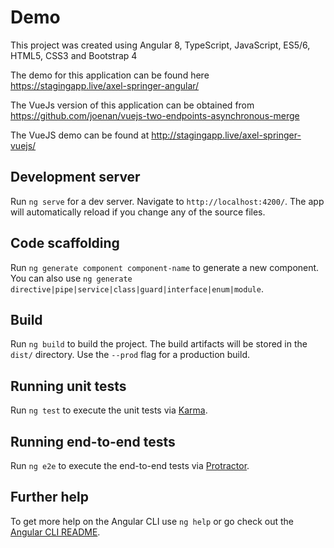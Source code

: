 # Demo
This project was created using Angular 8, TypeScript, JavaScript, ES5/6, HTML5, CSS3 and Bootstrap 4

The demo for this application can be found here https://stagingapp.live/axel-springer-angular/

The VueJs version of this application can be obtained from https://github.com/joenan/vuejs-two-endpoints-asynchronous-merge

The VueJS demo can be found at http://stagingapp.live/axel-springer-vuejs/

## Development server

Run `ng serve` for a dev server. Navigate to `http://localhost:4200/`. The app will automatically reload if you change any of the source files.

## Code scaffolding

Run `ng generate component component-name` to generate a new component. You can also use `ng generate directive|pipe|service|class|guard|interface|enum|module`.

## Build

Run `ng build` to build the project. The build artifacts will be stored in the `dist/` directory. Use the `--prod` flag for a production build.

## Running unit tests

Run `ng test` to execute the unit tests via [Karma](https://karma-runner.github.io).

## Running end-to-end tests

Run `ng e2e` to execute the end-to-end tests via [Protractor](http://www.protractortest.org/).

## Further help

To get more help on the Angular CLI use `ng help` or go check out the [Angular CLI README](https://github.com/angular/angular-cli/blob/master/README.md).
